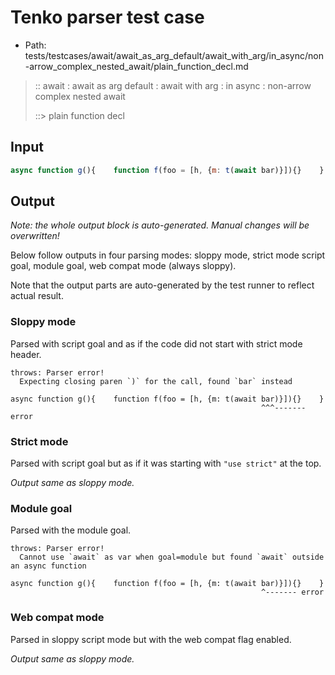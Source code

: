 # Tenko parser test case

- Path: tests/testcases/await/await_as_arg_default/await_with_arg/in_async/non-arrow_complex_nested_await/plain_function_decl.md

> :: await : await as arg default : await with arg : in async : non-arrow complex nested await
>
> ::> plain function decl

## Input

`````js
async function g(){    function f(foo = [h, {m: t(await bar)}]){}    }
`````

## Output

_Note: the whole output block is auto-generated. Manual changes will be overwritten!_

Below follow outputs in four parsing modes: sloppy mode, strict mode script goal, module goal, web compat mode (always sloppy).

Note that the output parts are auto-generated by the test runner to reflect actual result.

### Sloppy mode

Parsed with script goal and as if the code did not start with strict mode header.

`````
throws: Parser error!
  Expecting closing paren `)` for the call, found `bar` instead

async function g(){    function f(foo = [h, {m: t(await bar)}]){}    }
                                                        ^^^------- error
`````

### Strict mode

Parsed with script goal but as if it was starting with `"use strict"` at the top.

_Output same as sloppy mode._

### Module goal

Parsed with the module goal.

`````
throws: Parser error!
  Cannot use `await` as var when goal=module but found `await` outside an async function

async function g(){    function f(foo = [h, {m: t(await bar)}]){}    }
                                                        ^------- error
`````


### Web compat mode

Parsed in sloppy script mode but with the web compat flag enabled.

_Output same as sloppy mode._
